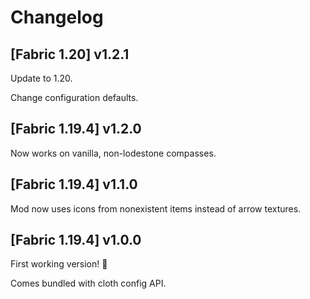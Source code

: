 # Changelog

## [Fabric 1.20] v1.2.1

Update to 1.20.

Change configuration defaults.

## [Fabric 1.19.4] v1.2.0

Now works on vanilla, non-lodestone compasses.

## [Fabric 1.19.4] v1.1.0

Mod now uses icons from nonexistent items instead of arrow textures.

## [Fabric 1.19.4] v1.0.0

First working version! 🎉

Comes bundled with cloth config API.

